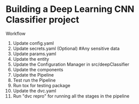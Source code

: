# Building a Deep Learning CNN Classifier project

Workflow
1. Update config.yaml
2. Update secrets.yaml  (Optional)    #Any sensitive data
3. Update params.yaml
4. Update the entity
5. Update the Configuration Manager in src/deepClassifier
6. Update the components
7. Update the Pipeline
8. Test run the Pipeline
9. Run tox for testing package
10. Update the dvc.yaml
11. Run "dvc repro" for running all the stages in the pipeline 